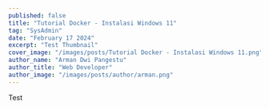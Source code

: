 ```yaml
---
published: false
title: "Tutorial Docker - Instalasi Windows 11"
tag: "SysAdmin"
date: "February 17 2024"
excerpt: "Test Thumbnail"
cover_image: "/images/posts/Tutorial Docker - Instalasi Windows 11.png"
author_name: "Arman Dwi Pangestu"
author_title: "Web Developer"
author_image: "/images/posts/author/arman.png"
---
```


Test
